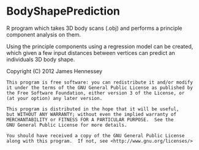 BodyShapePrediction
===================

R program which takes 3D body scans (.obj) and performs a principle component analysis on them.

Using the principle components using a regression model can be created, which given a few input distances between vertices can predict an individuals 3D body shape. 

Copyright (C) 2012  James Hennessey

    This program is free software: you can redistribute it and/or modify
    it under the terms of the GNU General Public License as published by
    the Free Software Foundation, either version 3 of the License, or
    (at your option) any later version.

    This program is distributed in the hope that it will be useful,
    but WITHOUT ANY WARRANTY; without even the implied warranty of
    MERCHANTABILITY or FITNESS FOR A PARTICULAR PURPOSE.  See the
    GNU General Public License for more details.

    You should have received a copy of the GNU General Public License
    along with this program.  If not, see <http://www.gnu.org/licenses/>